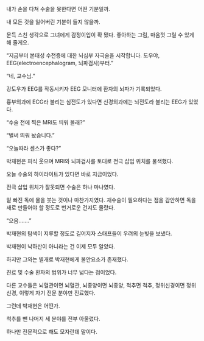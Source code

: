 내가 손을 다쳐 수술을 못한다면 어떤 기분일까.

내 모든 것을 잃어버린 기분이 들지 않을까.

문득 스친 생각으로 그녀에게 감정이입이 확 됐다. 좋아하는 그림, 마음껏 그릴 수 있게 해 줄게요.

“지금부터 본태성 수전증에 대한 뇌심부 자극술을 시작합니다. 도우야, EEG(electroencephalogram, 뇌파검사)부터.”

“네, 교수님.”

강도우가 EEG를 작동시키자 EEG 모니터에 환자의 뇌파가 기록되었다.

흉부외과에 ECG라 불리는 심전도가 있다면 신경외과에는 뇌전도라 불리는 EEG가 있었다.

“수술 전에 찍은 MRI도 띄워 볼래?”

“벌써 띄워 놨습니다.”

“오늘따라 센스가 좋다?”

박재현은 피식 웃으며 MRI와 뇌파검사를 토대로 전극 삽입 위치를 물색했다.

오늘 수술의 하이라이트가 있다면 바로 지금이었다.

전극 삽입 위치가 잘못되면 수술은 하나 마나였다.

밑 빠진 독에 물을 붓는 것이나 마찬가지였다. 재수술이 필요하다는 점을 감안하면 독을 새로 만들어야 할 정도로 번거로운 건지도 몰랐다.

“으음…….”

박재현의 탐색이 지루할 정도로 길어지자 스태프들이 우려의 눈빛을 보냈다.

박재현이 낙하산이 아니라는 건 이제 모두 알았다.

하지만 그와는 별개로 박재현에게 불안요소가 존재했다.

진료 및 수술 환자의 범위가 너무 넓다는 점이었다.

다른 교수들은 뇌혈관이면 뇌혈관, 뇌종양이면 뇌종양, 척추면 척추, 정위신경이면 정위신경, 이렇게 자기 전문 분야만 진료했다.

그런데 박재현은 어떤가.

척추를 뺀 나머지 세 분야를 전부 아울렀다.

하나만 전문적으로 해도 모자란데 말이다.
